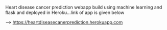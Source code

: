 Heart disease cancer prediction webapp build using machine learning and  flask and deployed in Heroku...link of app is given below

-->
       https://heartdiseasecanerprediction.herokuapp.com


